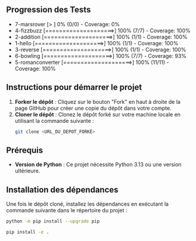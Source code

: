 ## Progression des Tests

<!-- START_PROGRESS -->
- 7-marsrover [>                   ] 0% (0/0) - Coverage: 0%
- 4-fizzbuzz [====================>] 100% (7/7) - Coverage: 100%
- 2-addition [====================>] 100% (1/1) - Coverage: 100%
- 1-hello [====================>] 100% (1/1) - Coverage: 100%
- 3-reverse [====================>] 100% (1/1) - Coverage: 100%
- 6-bowling [====================>] 100% (7/7) - Coverage: 93%
- 5-romanconverter [====================>] 100% (11/11) - Coverage: 100%
<!-- END_PROGRESS -->

## Instructions pour démarrer le projet

1. **Forker le dépôt** : Cliquez sur le bouton "Fork" en haut à droite de la page GitHub pour créer une copie du dépôt dans votre compte.
2. **Cloner le dépôt** : Clonez le dépôt forké sur votre machine locale en utilisant la commande suivante :
   ```bash
   git clone <URL_DU_DEPOT_FORKÉ>
   ```

## Prérequis

- **Version de Python** : Ce projet nécessite Python 3.13 ou une version ultérieure.

## Installation des dépendances

Une fois le dépôt cloné, installez les dépendances en exécutant la commande suivante dans le répertoire du projet :
```bash
python -m pip install --upgrade pip
```
```bash
pip install -e .
```


